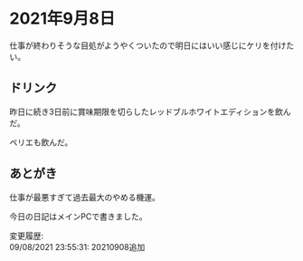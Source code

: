 # 2021年9月8日

仕事が終わりそうな目処がようやくついたので明日にはいい感じにケリを付けたい。

## ドリンク

昨日に続き3日前に賞味期限を切らしたレッドブルホワイトエディションを飲んだ。

ペリエも飲んだ。

## あとがき

仕事が最悪すぎて過去最大のやめる機運。

今日の日記はメインPCで書きました。

変更履歴:  
09/08/2021 23:55:31: 20210908追加  
